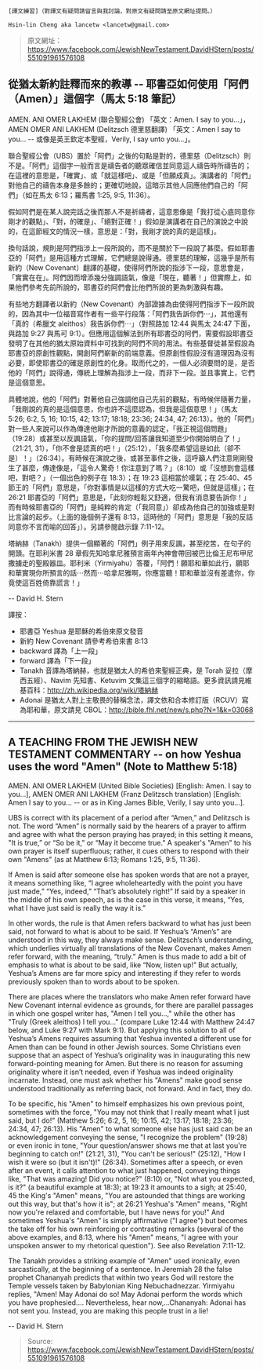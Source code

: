     [譯文練習]（對譯文有疑問請留言與我討論，對原文有疑問請至原文網址提問。）
 
    Hsin-lin Cheng aka lancetw <lancetw@gmail.com>

> 原文網址：https://www.facebook.com/JewishNewTestament.DavidHStern/posts/551091961576108

從猶太新約註釋而來的教導 -- 耶書亞如何使用「阿們（Amen）」這個字（馬太 5:18 筆記）
-----

AMEN. ANI OMER LAKHEM (聯合聖經公會) 「英文：Amen. I say to you…」，AMEN OMER ANI LAKHEM (Delitzsch 德里慈翻譯) 「英文：Amen I say to you... -- 或像是英王欽定本聖經，Verily, I say unto you…」。

聯合聖經公會（UBS）置於「阿們」之後的句點是對的，德里慈（Delitzsch）則不是。「阿們」這個字一般而言是禱告者的聽眾確信並同意這人禱告時所禱告的；在這裡的意思是，「確實」、或「就這樣吧」、或是「但願成真」。演講者的「阿們」對他自己的禱告本身是多餘的；更確切地說，這暗示其他人回應他們自己的「阿們」（如在馬太 6:13；羅馬書 1:25, 9:5, 11:36）。

假如阿們是在某人說完話之後而那人不是祈禱者，這意思像是「我打從心底同意你剛才的觀點」、「對，的確是」、「絕對正確！」假如是演講者在自己的演說之中說的，在這節經文的情況一樣，意思是：「對，我剛才說的真的是這樣」。

換句話說，規則是阿們指涉上一段所說的，而不是關於下一段說了甚麼。假如耶書亞的「阿們」是用這種方式理解，它們總是說得通。德里慈的理解，這幾乎是所有新約（New Covenant）翻譯的基礎，使得阿們所說的指涉下一段，意思會是，「實實在在」。阿們因而增添幾分強調語氣，像是「現在，聽著！」但實際上，如果他們參考先前所說的，耶書亞的阿們會比他們所說的更為刺激與有趣。

有些地方翻譯者以新約（New Covenant）內部證據為由使得阿們指涉下一段所說的，因為其中一位福音寫作者有一些平行段落：「阿們我告訴你們⋯」，其他還有「真的（希臘文 aleithos）我告訴你們⋯」（對照路加 12:44 與馬太 24:47 下面，與路加 9:27 與馬可 9:1）。但應用這個解法到所有耶書亞的阿們，需要假設耶書亞發明了在其他的猶太原始資料中可找到的阿們不同的用法。有些基督徒甚至假設為耶書亞的原創性觀點，開創阿們嶄新的前端意義。但原創性假設沒有道理因為沒有必要，即使耶書亞的確是原創性的化身。取而代之的，一個人必須要問的是，是否他的「阿們」說得通，傳統上理解為指涉上一段，而非下一段。並且事實上，它們是這個意思。

具體地說，他的「阿們」對著他自己強調他自己先前的觀點，有時候伴隨著力量，「我剛說的真的是這個意思，你也許不這麼認為，但我是這個意思！」（馬太 5:26; 6:2, 5, 16; 10:15, 42; 13:17; 18:18; 23:36; 24:34, 47; 26:13）。他的「阿們」對一些人來說可以作為傳達他剛才所說的意義的認定，「我正視這個問題」（19:28）或甚至以反諷語氣，「你的提問/回答讓我知道至少你開始明白了！」（21:21, 31），「你不會是認真的吧！」（25:12），「我多麼希望這是如此（卻不是）！」（26:34）。有時候在演說之後，或甚至事件之後，這呼籲人們注意剛剛發生了甚麼，傳達像是，「這令人驚奇！你注意到了嗎？」（8:10）或「沒想到會這樣吧，對吧？」（一個出色的例子在 18:3）；在 19:23  這相當於嘆氣；在 25:40、45 節王的「阿們」意思是，「你對事情是以這樣的方式大吃一驚吧，但就是這樣」；在 26:21 耶書亞的「阿們」意思是，「此刻你輕鬆又舒適，但我有消息要告訴你！」而有時候耶書亞的「阿們」是純粹的肯定（「我同意」）卻成為他自己的加強或是對比言論的起步。（上面的幾個例子還有 8:13，這時他的「阿們」意思是「我的反詰同意你不言而喻的回答」）。另請參閱啟示錄 7:11-12。

塔納赫（Tanakh）提供一個顯著的「阿們」例子用來反諷，甚至挖苦，在句子的開頭。在耶利米書 28 章假先知哈拿尼雅預言兩年內神會帶回被巴比倫王尼布甲尼撒擄走的聖殿器皿。耶利米（Yirmiyahu）答覆，「阿們！願耶和華如此行，願耶和華實現你所預言的話⋯然而⋯哈拿尼雅啊，你應當聽！耶和華並沒有差遣你，你竟使這百姓倚靠謊言！」

-- David H. Stern


譯按：

* 耶書亞 Yeshua 是耶穌的希伯來原文發音
* 新約 New Covenant 請參考希伯來書 8:13
* backward 譯為「上一段」
* forward 譯為「下一段」
* Tanakh 音譯為塔納赫，也就是猶太人的希伯來聖經正典，是 Torah 妥拉（摩西五經）、Navim 先知書、Ketuvim 文集這三個字的縮略語。更多資訊請見維基百科：http://zh.wikipedia.org/wiki/塔納赫
* Adonai 是猶太人對上主敬畏的替稱念法，譯文依和合本修訂版（RCUV）寫為耶和華，原文請見 CBOL：http://bible.fhl.net/new/s.php?N=1&k=03068

---

A TEACHING FROM THE JEWISH NEW TESTAMENT COMMENTARY -- on how Yeshua uses the word "Amen" (Note to Matthew 5:18)
-----

AMEN. ANI OMER LAKHEM (United Bible Societies) [English: Amen. I say to you...], AMEN OMER ANI LAKHEM (Franz Delitzsch translation) [English: Amen I say to you... -- or as in King James Bible, Verily, I say unto you...].

UBS is correct with its placement of a period after “Amen,” and Delitzsch is not. The word “Amen” is normally said by the hearers of a prayer to affirm and agree with what the person praying has prayed; in this setting it means, "It is true,” or “So be it,” or “May it become true." A speaker's "Amen" to his own prayer is itself superfluous; rather, it cues others to respond with their own "Amens" (as at Matthew 6:13; Romans 1:25, 9:5, 11:36).

If Amen is said after someone else has spoken words that are not a prayer, it means something like, “I agree wholeheartedly with the point you have just made,” “Yes, indeed,” “That’s absolutely right!” If said by a speaker in the middle of his own speech, as is the case in this verse, it means, “Yes, what I have just said is really the way it is.”

In other words, the rule is that Amen refers backward to what has just been said, not forward to what is about to be said. If Yeshua’s “Amen’s” are understood in this way, they always make sense. Delitzsch’s understanding, which underlies virtually all translations of the New Covenant, makes Amen refer forward, with the meaning, “truly.” Amen is thus made to add a bit of emphasis to what is about to be said, like “Now, listen up!” But actually, Yeshua’s Amens are far more spicy and interesting if they refer to words previously spoken than to words about to be spoken.

There are places where the translators who make Amen refer forward have New Covenant internal evidence as grounds, for there are parallel passages in which one gospel writer has, "Amen I tell you...," while the other has "Truly (Greek aleithos) I tell you..." (compare Luke 12:44 with Matthew 24:47 below, and Luke 9:27 with Mark 9:1). But applying this solution to all of Yeshua’s Amens requires assuming that Yeshua invented a different use for Amen than can be found in other Jewish sources. Some Christians even suppose that an aspect of Yeshua’s originality was in inaugurating this new forward-pointing meaning for Amen. But there is no reason for assuming originality where it isn’t needed, even if Yeshua was indeed originality incarnate. Instead, one must ask whether his "Amens" make good sense understood traditionally as referring back, not forward. And in fact, they do.

To be specific, his "Amen" to himself emphasizes his own previous point, sometimes with the force, "You may not think that I really meant what I just said, but I do!" (Matthew 5:26; 6:2, 5, 16; 10:15, 42; 13:17; 18:18; 23:36; 24:34, 47; 26:13). His "Amen" to what someone else has just said can be an acknowledgement conveying the sense, "I recognize the problem" (19:28) or even ironic in tone, "Your question/answer shows me that at last you're beginning to catch on!" (21:21, 31), "You can't be serious!" (25:12), "How I wish it were so (but it isn't)!" (26:34). Sometimes after a speech, or even after an event, it calls attention to what just happened, conveying things like, "That was amazing! Did you notice?" (8:10) or, "Not what you expected, is it?" (a beautiful example at 18:3); at 19:23 it amounts to a sigh; at 25:40, 45 the King's "Amen" means, "You are astounded that things are working out this way, but that's how it is"; at 26:21 Yeshua's "Amen" means, "Right now you're relaxed and comfortable, but I have news for you!" And sometimes Yeshua's "Amen" is simply affirmative ("I agree") but becomes the take off for his own reinforcing or contrasting remarks (several of the above examples, and 8:13, where his "Amen" means, "I agree with your unspoken answer to my rhetorical question"). See also Revelation 7:11-12.

The Tanakh provides a striking example of "Amen" used ironically, even sarcastically, at the beginning of a sentence. In Jeremiah 28 the false prophet Chananyah predicts that within two years God will restore the Temple vessels taken by Babylonian King Nebuchadnezzar. Yirmiyahu replies, "Amen! May Adonai do so! May Adonai perform the words which you have prophesied.... Nevertheless, hear now,...Chananyah: Adonai has not sent you. Instead, you are making this people trust in a lie!

-- David H. Stern

> Source: https://www.facebook.com/JewishNewTestament.DavidHStern/posts/551091961576108